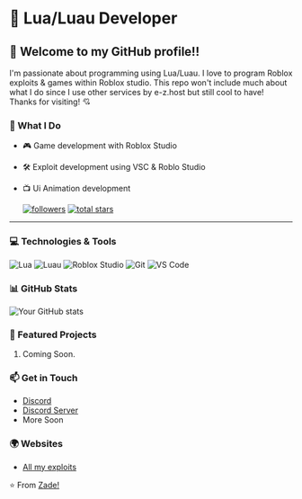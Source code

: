 # 🌙 Lua/Luau Developer

## 👋 Welcome to my GitHub profile!!

I'm passionate about programming using Lua/Luau. I love to program Roblox exploits & games within Roblox studio. This repo won't include much about what I do since I use other services by e-z.host but still cool to have! 
Thanks for visiting! 💘 

### 🚀 What I Do

- 🎮 Game development with Roblox Studio
- 🛠️ Exploit development using VSC & Roblo Studio
- 📺 Ui Animation development


   <p align="left"> 
      <a href="https://github.com/xootzie?tab=followers">
         <img alt="followers" title="Follow me on Github" src="https://custom-icon-badges.demolab.com/github/followers/xootzie?color=236ad3&labelColor=1155ba&style=for-the-badge&logo=person-add&label=Follow&logoColor=white"/></a>
      <a href="https://github.com/xootzie?tab=repositories&sort=stargazers">
         <img alt="total stars" title="Total stars on GitHub" src="https://custom-icon-badges.demolab.com/github/stars/xootzie?color=55960c&style=for-the-badge&labelColor=488207&logo=star"/></a>
   </p>

---

### 💻 Technologies & Tools

![Lua](https://img.shields.io/badge/-Lua-2C2D72?style=flat-square&logo=lua&logoColor=white)
![Luau](https://img.shields.io/badge/-Luau-00A2FF?style=flat-square&logo=roblox&logoColor=white)
![Roblox Studio](https://img.shields.io/badge/-Roblox%20Studio-00A2FF?style=flat-square&logo=roblox&logoColor=white)
![Git](https://img.shields.io/badge/-Git-F05032?style=flat-square&logo=git&logoColor=white)
![VS Code](https://img.shields.io/badge/-VS%20Code-007ACC?style=flat-square&logo=visual-studio-code&logoColor=white)

### 📊 GitHub Stats

![Your GitHub stats](https://github-readme-stats.vercel.app/api?username=xootzie&show_icons=true&theme=github_dark)

### 🌟 Featured Projects

1. Coming Soon.

### 📫 Get in Touch

- [Discord](https://discord.com/users/691995909634129941)
- [Discord Server](https://discord.gg/zPG7RRE4ff)
- More Soon

### 🌍 Websites
- [All my exploits](https://funsuki.com)

⭐️ From [Zade!](https://github.com/xootzie)
